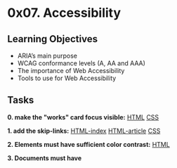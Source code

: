 # 0x07. Accessibility

## Learning Objectives
- ARIA’s main purpose
- WCAG conformance levels (A, AA and AAA)
- The importance of Web Accessibility
- Tools to use for Web Accessibility

## Tasks
**0. make the "works" card focus visible:** [HTML]() [CSS]()

**1. add the skip-links:** [HTML-index]() [HTML-article]() [CSS]()

**2. Elements must have sufficient color contrast:** [HTML]()

**3. Documents must have <title> element to aid in navigation:** [HTML]()

**4. <html> element must have a lang attribute:** [HTML]()

**5. Images must have alternate text:** [HTML]()

**6. Form elements must have labels:** [HTML]()

**7. Links must have discernible text:** [HTML]()

**8. Zooming and scaling must not be disabled:** [HTML]()

**9. Heading levels should only increase by one and all page content must be contained by landmarks:** [HTML]()

**10. Document must have one main landmark:** [HTML]()

**11. More than 2 elements become list:** [HTML]()
